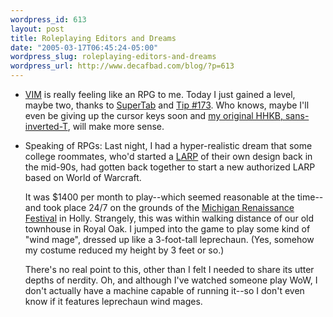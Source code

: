 ```yaml
--- 
wordpress_id: 613
layout: post
title: Roleplaying Editors and Dreams
date: "2005-03-17T06:45:24-05:00"
wordpress_slug: roleplaying-editors-and-dreams
wordpress_url: http://www.decafbad.com/blog/?p=613
---
```

* [VIM][vim] is really feeling like an RPG to me.  Today I just gained a level, maybe two, thanks to [SuperTab][super] and [Tip #173][t173].  Who knows, maybe I'll even be giving up the cursor keys soon and [my original HHKB, sans-inverted-T][hhkb], will make more sense.

[hhkb]:http://store.yahoo.com/pfuca-store/haphaccrad.html
[vim]:http://vim.sourceforge.net/
[super]:http://www.vim.org/scripts/script.php?script_id=182
[t173]:http://www.vim.org/tips/tip.php?tip_id=173

* Speaking of RPGs: Last night, I had a hyper-realistic dream that some college roommates, who'd started a [LARP][larp] of their own design back in the mid-90s, had gotten back together to start a new authorized LARP based on World of Warcraft.

  It was $1400 per month to play--which seemed reasonable at the time--and took place 24/7 on the grounds of the [Michigan Renaissance Festival][mrf] in Holly.  Strangely, this was within walking distance of our old townhouse in Royal Oak.  I jumped into the game to play some kind of "wind mage", dressed up like a 3-foot-tall leprechaun.  (Yes, somehow my costume reduced my height by 3 feet or so.)

  There's no real point to this, other than I felt I needed to share its utter depths of nerdity.  Oh, and although I've watched someone play WoW, I don't actually have a machine capable of running it--so I don't even know if it features leprechaun wind mages.
  
[mrf]:http://www.michrenfest.com/
[larp]:http://en.wikipedia.org/wiki/LARP
